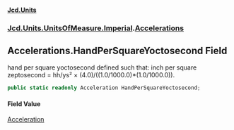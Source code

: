 #### [Jcd.Units](index 'index')
### [Jcd.Units.UnitsOfMeasure.Imperial](Jcd.Units.UnitsOfMeasure.Imperial 'Jcd.Units.UnitsOfMeasure.Imperial').[Accelerations](Accelerations 'Jcd.Units.UnitsOfMeasure.Imperial.Accelerations')

## Accelerations.HandPerSquareYoctosecond Field

hand per square yoctosecond defined such that: inch per square zeptosecond = hh/ys² ×
(4.0)/((1.0/1000.0)*(1.0/1000.0)).

```csharp
public static readonly Acceleration HandPerSquareYoctosecond;
```

#### Field Value
[Acceleration](Acceleration 'Jcd.Units.UnitTypes.Acceleration')